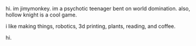hi.
im jimymonkey.
im a psychotic teenager bent on world domination.
also, hollow knight is a cool game.

i like making things, robotics, 3d printing, plants, reading, and coffee.










hi.
